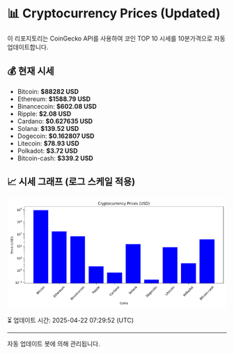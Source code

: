 
# 📊 Cryptocurrency Prices (Updated)

이 리포지토리는 CoinGecko API를 사용하여 코인 TOP 10 시세를 10분가격으로 자동 업데이트합니다.

## 💰 현재 시세
- Bitcoin: **$88282 USD**
- Ethereum: **$1588.79 USD**
- Binancecoin: **$602.08 USD**
- Ripple: **$2.08 USD**
- Cardano: **$0.627635 USD**
- Solana: **$139.52 USD**
- Dogecoin: **$0.162807 USD**
- Litecoin: **$78.93 USD**
- Polkadot: **$3.72 USD**
- Bitcoin-cash: **$339.2 USD**

## 📈 시세 그래프 (로그 스케일 적용)
![Crypto Prices](crypto_prices.png)

⏳ 업데이트 시간: 2025-04-22 07:29:52 (UTC)

---
자동 업데이트 봇에 의해 관리됩니다.
